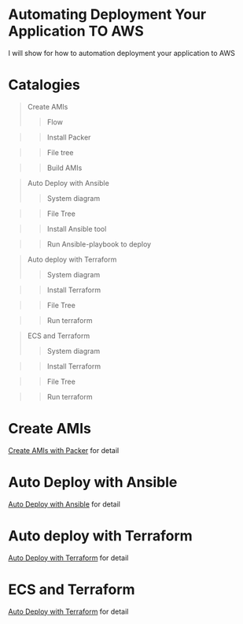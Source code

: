 # Automating Deployment Your Application TO AWS
I will show for how to automation deployment your application  to AWS

# Catalogies
> Create AMIs
>> Flow

>> Install  Packer

>> File tree

>> Build AMIs

> Auto Deploy with Ansible
>> System diagram

>> File Tree

>> Install Ansible tool

>> Run Ansible-playbook to deploy

> Auto deploy with Terraform
>> System diagram

>> Install  Terraform

>> File Tree

>> Run terraform

> ECS and Terraform
>> System diagram

>> Install  Terraform

>> File Tree

>> Run terraform

# Create AMIs

[Create AMIs with Packer](./create_images_aws/README.md) for detail


# Auto Deploy with Ansible

[Auto Deploy with Ansible](./ansible_deploy_aws/readme.md) for detail


# Auto deploy with Terraform

[Auto Deploy with Terraform](./terraform_deploy_aws/README.md) for detail


#  ECS and Terraform

[Auto Deploy with Terraform](./terraform_ecs/README.md) for detail
